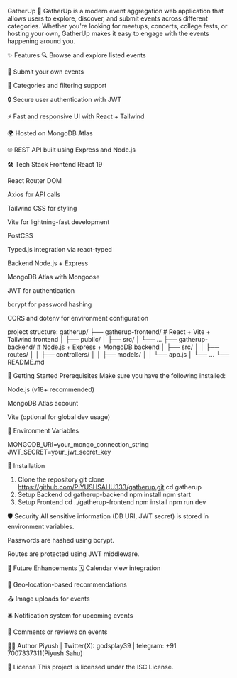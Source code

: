 GatherUp 🎉
GatherUp is a modern event aggregation web application that allows users to explore, discover, and submit events across different categories. Whether you're looking for meetups, concerts, college fests, or hosting your own, GatherUp makes it easy to engage with the events happening around you.

✨ Features
  🔍 Browse and explore listed events
  
  📝 Submit your own events
  
  📁 Categories and filtering support
  
  🔒 Secure user authentication with JWT
  
  ⚡ Fast and responsive UI with React + Tailwind
  
  🌍 Hosted on MongoDB Atlas
  
  🌐 REST API built using Express and Node.js

🛠️ Tech Stack
  Frontend
  React 19
  
  React Router DOM
  
  Axios for API calls
  
  Tailwind CSS for styling
  
  Vite for lightning-fast development
  
  PostCSS
  
  Typed.js integration via react-typed

  Backend
  Node.js + Express
  
  MongoDB Atlas with Mongoose
  
  JWT for authentication
  
  bcrypt for password hashing
  
  CORS and dotenv for environment configuration

project structure: 
gatherup/
├── gatherup-frontend/    # React + Vite + Tailwind frontend
│   ├── public/
│   ├── src/
│   └── ...
├── gatherup-backend/     # Node.js + Express + MongoDB backend
│   ├── src/
│   │   ├── routes/
│   │   ├── controllers/
│   │   ├── models/
│   │   └── app.js
│   └── ...
└── README.md

🚀 Getting Started
Prerequisites
Make sure you have the following installed:

Node.js (v18+ recommended)

MongoDB Atlas account

Vite (optional for global dev usage)

🔧 Environment Variables

MONGODB_URI=your_mongo_connection_string
JWT_SECRET=your_jwt_secret_key

🔨 Installation
1. Clone the repository
 git clone https://github.com/PIYUSHSAHU333/gatherup.git
 cd gatherup
2. Setup Backend
 cd gatherup-backend
 npm install
 npm start
3. Setup Frontend
  cd ../gatherup-frontend
  npm install
  npm run dev

🛡️ Security
All sensitive information (DB URI, JWT secret) is stored in environment variables.

Passwords are hashed using bcrypt.

Routes are protected using JWT middleware.

🧪 Future Enhancements
🗓️ Calendar view integration

🧭 Geo-location-based recommendations

📤 Image uploads for events

🛎️ Notification system for upcoming events

💬 Comments or reviews on events


👨‍💻 Author
  Piyush | Twitter(X): godsplay39 | telegram: +91 7007337311(Piyush Sahu)

📄 License
This project is licensed under the ISC License.  
